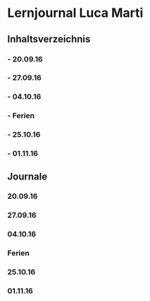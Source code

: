 # Lernjournal Luca Marti
## Inhaltsverzeichnis
### - 20.09.16
### - 27.09.16
### - 04.10.16
### - Ferien
### - 25.10.16
### - 01.11.16

## Journale
### 20.09.16

### 27.09.16
### 04.10.16
### Ferien
### 25.10.16
### 01.11.16

